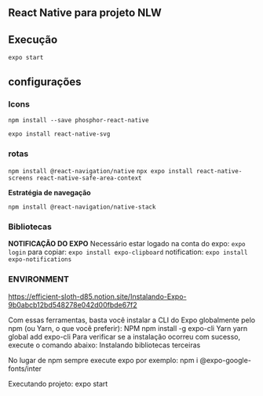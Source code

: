 ## React Native para projeto NLW

## Execução

```expo start```


## configurações
### Icons

```npm install --save phosphor-react-native```

```expo install react-native-svg```

### rotas


```npm install @react-navigation/native```
```npx expo install react-native-screens react-native-safe-area-context```

**Estratégia de navegação**

```npm install @react-navigation/native-stack```


### Bibliotecas

**NOTIFICAÇÃO DO EXPO**
Necessário estar logado na conta do expo: ```expo login```
para copiar: ```expo install expo-clipboard```
notification: ```expo install expo-notifications```


### ENVIRONMENT

https://efficient-sloth-d85.notion.site/Instalando-Expo-9b0abcb12bd548278e042d00fbde67f2

Com essas ferramentas, basta você instalar a CLI do Expo globalmente pelo npm (ou Yarn, o que você preferir):
NPM
npm install -g expo-cli
Yarn
yarn global add expo-cli
Para verificar se a instalação ocorreu com sucesso, execute o comando abaixo:
Instalando bibliotecas terceiras

No lugar de npm sempre execute expo por exemplo: npm i @expo-google-fonts/inter

Executando projeto: expo start